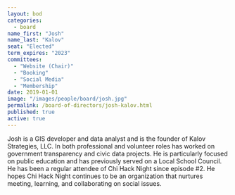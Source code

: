 ```yaml
---
layout: bod
categories: 
  - board
name_first: "Josh"
name_last: "Kalov"
seat: "Elected"
term_expires: "2023"
committees:
  - "Website (Chair)"
  - "Booking"
  - "Social Media"
  - "Membership"
date: 2019-01-01
image: "/images/people/board/josh.jpg"
permalink: /board-of-directors/josh-kalov.html
published: true
active: true
---
```


Josh is a GIS developer and data analyst and is the founder of Kalov Strategies, LLC. In both professional and volunteer roles has worked on government transparency and civic data projects. He is particularly focused on public education and has previously served on a Local School Council. He has been a regular attendee of Chi Hack Night since episode #2. He hopes Chi Hack Night continues to be an organization that nurtures meeting, learning, and collaborating on social issues. 